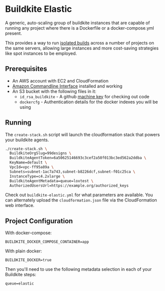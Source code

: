 Buildkite Elastic
=================

A generic, auto-scaling group of buildkite instances that are capable of running any project where there is a Dockerfile or a docker-compose.yml present.

This provides a way to run [isolated builds](https://buildkite.com/docs/guides/docker-containerized-builds) across a number of projects on the same servers, allowing large instances and more cost-saving strategies like spot instances to be employed.

Prerequisites
-------------

  * An AWS account with EC2 and CloudFormation
  * [Amazon Commandline Interface](http://aws.amazon.com/cli/) installed and working
  * An S3 bucket with the following files in it:
    * `id_rsa_buildkite` - A github [machine key](https://developer.github.com/guides/managing-deploy-keys/#machine-users) for checking out code
    * `dockercfg` - Authentication details for the docker indexes you will be using

Running
--------

The `create-stack.sh` script will launch the cloudformation stack that powers your buildkite agents.

```bash
./create-stack.sh \
  BuildkiteOrgSlug=99designs \
  BuildkiteAgentToken=6a50625146693c3cef2a50f013bc3ed562a2ddba \
  KeyName=default \
  VpcId=vpc-ff95a89a \
  Subnets=subnet-1ac7a743,subnet-b8226dcf,subnet-f01c25ca \
  InstanceType=c4.2xlarge \
  BuildkiteAgentMetadata=queue=loxtest \
  AuthorizedUsersUrl=https://example.org/authorized_keys
```

Check out `buildkite-elastic.yml` for what parameters are available. You can alternately upload the `cloudformation.json` file via the CloudFormation web interface.

Project Configuration
---------------------

With docker-compose:

```
BUILDKITE_DOCKER_COMPOSE_CONTAINER=app
```

With plain docker:

```
BUILDKITE_DOCKER=true
```

Then you'll need to use the following metadata selection in each of your Buildkite steps:

```
queue=elastic
```